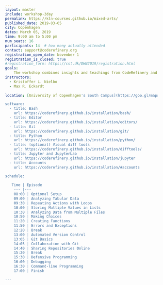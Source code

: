 ```yaml
---
layout: master
include: workshop-3day
permalink: https://kln-courses.github.io/mixed-arts/
published_date: 2019-03-05
city: Copenhagen
dates: March 05, 2019
time: 9:00 am to 5:00 pm
num_seats: 16
participants: 14  # how many actually attended
contact: support@coderefinery.org
registration_open_date: November 1
registration_is_closed: true
#registration_form: https://cst.dk/DHN2019/registration.html
goals:
    The workshop combines insights and teachings from CodeRefinery and Software Carpentry in order to raise awareness of both initiatives. We tailor the workshop to specific needs of the humanities. Researchers, students, educators, and librarians will all find the workshop relevant to their specific interests. The workshop focuses on hands-on experience and will cover basic concepts and tools, including program design, version control, and task automation. The core lessons of the workshop are the Software Carpentry’ Programming with Python and CodeRefinery’s Introduction to Version Control with Git.
instructors:
  - Kristoffer L. Nielbo
  - Max R. Eckardt  
  
location: [University of Copenhagen's South Campus](https://goo.gl/maps/XdJXMDtVPLQ2) room 27.3.23

software:
  - title: Bash
    url: https://coderefinery.github.io/installation/bash/
  - title: Editor
    url: https://coderefinery.github.io/installation/editors/
  - title: Git
    url: https://coderefinery.github.io/installation/git/
  - title: Python
    url: https://coderefinery.github.io/installation/python/
  - title: (optional) Visual diff tools
    url: https://coderefinery.github.io/installation/difftools/
  - title: Jupyter and JupyterLab
    url: https://coderefinery.github.io/installation/jupyter
  - title: Accounts
    url: https://coderefinery.github.io/installation/#accounts

schedule:
  
   Time | Episode
    --- |---
    08:00 |	Optional Setup
    09:00 |	Analyzing Tabular Data
    09:30 |	Repeating Actions with Loops
    10:00 |	Storing Multiple Values in Lists
    10:30 |	Analyzing Data from Multiple Files
    10:50 |	Making Choices
    11:20 |	Creating Functions
    11:50 |	Errors and Exceptions
    12:20 |	Break
    13:00 |	Automated Version Control
    13:05 |	Git Basics
    14:05 |	Collaboration with Git
    14:40 |	Sharing Repositories Online
    15:20 |	Break
    15:30 |	Defensive Programming
    16:00 |	Debugging
    16:30 |	Command-line Programming
    17:00 |	Finish

---
```

